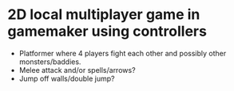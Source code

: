 # 2D local multiplayer game in gamemaker using controllers
- Platformer where 4 players fight each other and possibly other monsters/baddies.
- Melee attack and/or spells/arrows?
- Jump off walls/double jump?